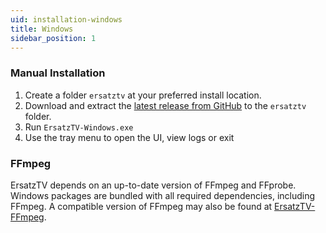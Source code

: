 ```yaml
---
uid: installation-windows
title: Windows
sidebar_position: 1
---
```


### Manual Installation

1. Create a folder `ersatztv` at your preferred install location.
2. Download and extract the [latest release from GitHub](https://github.com/ErsatzTV/ErsatzTV/releases) to the `ersatztv` folder.
3. Run `ErsatzTV-Windows.exe`
4. Use the tray menu to open the UI, view logs or exit

### FFmpeg

ErsatzTV depends on an up-to-date version of FFmpeg and FFprobe. Windows packages are bundled with all required dependencies, including FFmpeg. A compatible version of FFmpeg may also be found at [ErsatzTV-FFmpeg](https://github.com/ErsatzTV/ErsatzTV-ffmpeg/releases/tag/7.1.1).
